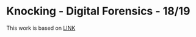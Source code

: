 # Knocking - Digital Forensics - 18/19

This work is based on [LINK](https://dl.acm.org/citation.cfm?id=2699119)
